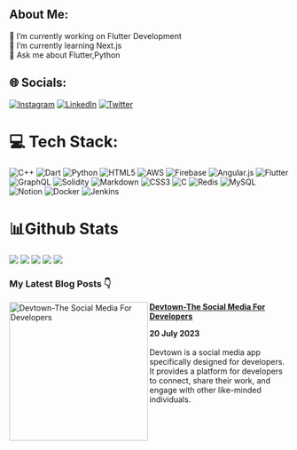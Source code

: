 ## About Me:
🔭 I’m currently working on Flutter Development<br>🌱 I’m currently learning Next.js <br>💬 Ask me about Flutter,Python<br>


## 🌐 Socials:
[![Instagram](https://img.shields.io/badge/Instagram-%23E4405F.svg?logo=Instagram&logoColor=white)](https://instagram.com/actuallyom) [![LinkedIn](https://img.shields.io/badge/LinkedIn-%230077B5.svg?logo=linkedin&logoColor=white)](https://linkedin.com/in/om-mishra-aa5002148/) [![Twitter](https://img.shields.io/badge/Twitter-%231DA1F2.svg?logo=Twitter&logoColor=white)](https://twitter.com/indium114) 

# 💻 Tech Stack:
![C++](https://img.shields.io/badge/c++-%2300599C.svg?style=for-the-badge&logo=c%2B%2B&logoColor=white) ![Dart](https://img.shields.io/badge/dart-%230175C2.svg?style=for-the-badge&logo=dart&logoColor=white) ![Python](https://img.shields.io/badge/python-3670A0?style=for-the-badge&logo=python&logoColor=ffdd54) ![HTML5](https://img.shields.io/badge/html5-%23E34F26.svg?style=for-the-badge&logo=html5&logoColor=white) ![AWS](https://img.shields.io/badge/AWS-%23FF9900.svg?style=for-the-badge&logo=amazon-aws&logoColor=white) ![Firebase](https://img.shields.io/badge/firebase-%23039BE5.svg?style=for-the-badge&logo=firebase) ![Angular.js](https://img.shields.io/badge/bootstrap-%23563D7C.svg?style=for-the-badge&logo=bootstrap&logoColor=white) ![Flutter](https://img.shields.io/badge/Flutter-%2302569B.svg?style=for-the-badge&logo=Flutter&logoColor=white) ![GraphQL](https://img.shields.io/badge/-GraphQL-E10098?style=for-the-badge&logo=graphql&logoColor=white) ![Solidity](https://img.shields.io/badge/Solidity-%23363636.svg?style=for-the-badge&logo=solidity&logoColor=white) ![Markdown](https://img.shields.io/badge/javascript-%23323330.svg?style=for-the-badge&logo=javascript&logoColor=%23F7DF1E) ![CSS3](https://img.shields.io/badge/css3-%231572B6.svg?style=for-the-badge&logo=css3&logoColor=white) ![C](https://img.shields.io/badge/c-%2300599C.svg?style=for-the-badge&logo=c&logoColor=white) ![Redis](https://img.shields.io/badge/redis-%23DD0031.svg?style=for-the-badge&logo=redis&logoColor=white) ![MySQL](https://img.shields.io/badge/figma-%23F24E1E.svg?style=for-the-badge&logo=figma&logoColor=white) ![Notion](https://img.shields.io/badge/Postman-FF6C37?style=for-the-badge&logo=postman&logoColor=white) ![Docker](https://img.shields.io/badge/docker-%230db7ed.svg?style=for-the-badge&logo=docker&logoColor=white) ![Jenkins](https://img.shields.io/badge/jenkins-%232C5263.svg?style=for-the-badge&logo=jenkins&logoColor=white)

# 📊Github Stats

[![](https://github-profile-summary-cards.vercel.app/api/cards/profile-details?username=IamOm775&theme=github_dark)](https://github.com/vn7n24fzkq/github-profile-summary-cards) 
[![](https://github-profile-summary-cards.vercel.app/api/cards/repos-per-language?username=IamOm775&theme=github_dark)](https://github.com/vn7n24fzkq/github-profile-summary-cards) 
[![](https://github-profile-summary-cards.vercel.app/api/cards/most-commit-language?username=IamOm775&theme=github_dark)](https://github.com/vn7n24fzkq/github-profile-summary-cards)      ![](https://github-profile-summary-cards.vercel.app/api/cards/stats?username=IamOm775&theme=github_dark)  [![](https://github-profile-summary-cards.vercel.app/api/cards/productive-time?username=IamOm775&theme=github_dark)](https://github.com/vn7n24fzkq/github-profile-summary-cards) 

### My Latest Blog Posts 👇
<!-- HASHNODE_BLOG:START -->
<p align="left">
<a href="https://blog.ommishra.me/devtown-the-social-media-for-developers" title="Devtown-The Social Media For Developers"><img src="https://cdn.hashnode.com/res/hashnode/image/upload/v1686811676956/292d5b57-d655-4615-857c-342c90817195.jpeg?w=1600&h=840&fit=crop&crop=entropy&auto=compress,format&format=webp" alt="Devtown-The Social Media For Developers" width="250px" align="left" /></a>
<a href="https://blog.ommishra.me/devtown-the-social-media-for-developers" title="Devtown-The Social Media For Developers"><strong>Devtown-The Social Media For Developers</strong></a>
<div><strong>20 July 2023</strong></div>
<br/>Devtown is a social media app specifically designed for developers. It provides a platform for developers to connect, share their work, and engage with other like-minded individuals.</p>
<!-- HASHNODE_BLOG:END -->

